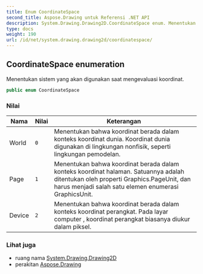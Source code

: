 ```yaml
---
title: Enum CoordinateSpace
second_title: Aspose.Drawing untuk Referensi .NET API
description: System.Drawing.Drawing2D.CoordinateSpace enum. Menentukan sistem yang akan digunakan saat mengevaluasi koordinat.
type: docs
weight: 190
url: /id/net/system.drawing.drawing2d/coordinatespace/
---
```

## CoordinateSpace enumeration

Menentukan sistem yang akan digunakan saat mengevaluasi koordinat.

```csharp
public enum CoordinateSpace
```

### Nilai

| Nama | Nilai | Keterangan |
| --- | --- | --- |
| World | `0` | Menentukan bahwa koordinat berada dalam konteks koordinat dunia. Koordinat dunia digunakan di lingkungan nonfisik, seperti lingkungan pemodelan. |
| Page | `1` | Menentukan bahwa koordinat berada dalam konteks koordinat halaman. Satuannya adalah ditentukan oleh properti Graphics.PageUnit, dan harus menjadi salah satu elemen enumerasi GraphicsUnit. |
| Device | `2` | Menentukan bahwa koordinat berada dalam konteks koordinat perangkat. Pada layar computer , koordinat perangkat biasanya diukur dalam piksel. |

### Lihat juga

* ruang nama [System.Drawing.Drawing2D](../../system.drawing.drawing2d/)
* perakitan [Aspose.Drawing](../../)


